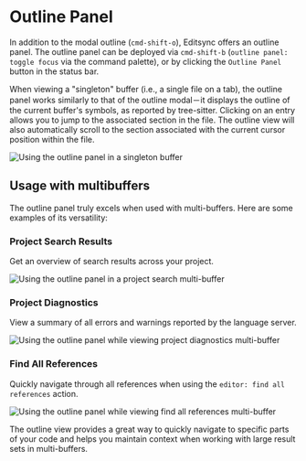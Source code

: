 # Outline Panel

In addition to the modal outline (`cmd-shift-o`), Editsync offers an outline panel. The outline panel can be deployed via `cmd-shift-b` (`outline panel: toggle focus` via the command palette), or by clicking the `Outline Panel` button in the status bar.

When viewing a "singleton" buffer (i.e., a single file on a tab), the outline panel works similarly to that of the outline modal－it displays the outline of the current buffer's symbols, as reported by tree-sitter. Clicking on an entry allows you to jump to the associated section in the file. The outline view will also automatically scroll to the section associated with the current cursor position within the file.

![Using the outline panel in a singleton buffer](https://editsync.khulnasoft.com/img/outline-panel/singleton.png)

## Usage with multibuffers

The outline panel truly excels when used with multi-buffers. Here are some examples of its versatility:

### Project Search Results

Get an overview of search results across your project.

![Using the outline panel in a project search multi-buffer](https://editsync.khulnasoft.com/img/outline-panel/project-search.png)

### Project Diagnostics

View a summary of all errors and warnings reported by the language server.

![Using the outline panel while viewing project diagnostics multi-buffer](https://editsync.khulnasoft.com/img/outline-panel/project-diagnostics.png)

### Find All References

Quickly navigate through all references when using the `editor: find all references` action.

![Using the outline panel while viewing `find all references` multi-buffer](https://editsync.khulnasoft.com/img/outline-panel/find-all-references.png)

The outline view provides a great way to quickly navigate to specific parts of your code and helps you maintain context when working with large result sets in multi-buffers.
